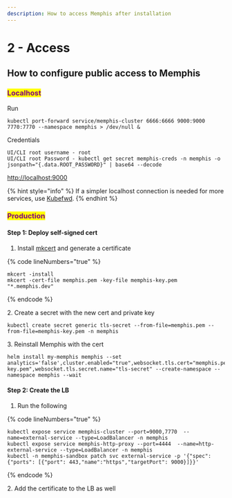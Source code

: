 ```yaml
---
description: How to access Memphis after installation
---
```


# 2 - Access

## How to configure public access to Memphis

### <mark style="color:purple;">Localhost</mark>

Run

```
kubectl port-forward service/memphis-cluster 6666:6666 9000:9000 7770:7770 --namespace memphis > /dev/null &
```

Credentials

```
UI/CLI root username - root
UI/CLI root Password - kubectl get secret memphis-creds -n memphis -o jsonpath="{.data.ROOT_PASSWORD}" | base64 --decode
```

[http://localhost:9000](http://localhost:9000)

{% hint style="info" %}
If a simpler localhost connection is needed for more services, use [Kubefwd](https://kubefwd.com/).
{% endhint %}

### <mark style="color:purple;">Production</mark>

#### Step 1: Deploy self-signed cert

1. Install [mkcert](https://github.com/FiloSottile/mkcert) and generate a certificate

{% code lineNumbers="true" %}
```
mkcert -install
mkcert -cert-file memphis.pem -key-file memphis-key.pem "*.memphis.dev"
```
{% endcode %}

2\. Create a secret with the new cert and private key

```
kubectl create secret generic tls-secret --from-file=memphis.pem --from-file=memphis-key.pem -n memphis
```

3\. Reinstall Memphis with the cert

```
helm install my-memphis memphis --set analytics='false',cluster.enabled="true",websocket.tls.cert="memphis.pem",websocket.tls.key="memphis-key.pem",websocket.tls.secret.name="tls-secret" --create-namespace --namespace memphis --wait
```

#### Step 2: Create the LB

1. Run the following

{% code lineNumbers="true" %}
```
kubectl expose service memphis-cluster --port=9000,7770  --name=external-service --type=LoadBalancer -n memphis
kubectl expose service memphis-http-proxy --port=4444  --name=http-external-service --type=LoadBalancer -n memphis
kubectl -n memphis-sandbox patch svc external-service -p '{"spec":{"ports": [{"port": 443,"name":"https","targetPort": 9000}]}}'
```
{% endcode %}

2\. Add the certificate to the LB as well
